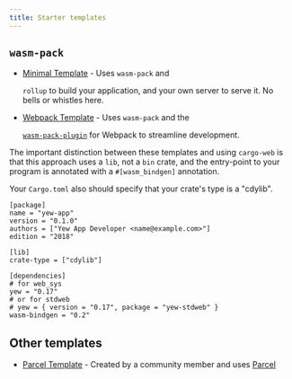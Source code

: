```yaml
---
title: Starter templates
---
```


## `wasm-pack`

* [Minimal Template](https://github.com/yewstack/yew-wasm-pack-minimal) - Uses `wasm-pack` and 

  `rollup` to build your application, and your own server to serve it. No bells or whistles here.

* [Webpack Template](https://github.com/yewstack/yew-wasm-pack-template) - Uses `wasm-pack` and the 

  [`wasm-pack-plugin`](https://github.com/wasm-tool/wasm-pack-plugin) for Webpack to streamline development.

The important distinction between these templates and using `cargo-web` is that this approach uses a `lib`, not a `bin` crate, and the entry-point to your program is annotated with a `#[wasm_bindgen]` annotation.

Your `Cargo.toml` also should specify that your crate's type is a "cdylib".

```text title="Cargo.toml"
[package]
name = "yew-app"
version = "0.1.0"
authors = ["Yew App Developer <name@example.com>"]
edition = "2018"

[lib]
crate-type = ["cdylib"]

[dependencies]
# for web_sys
yew = "0.17"
# or for stdweb
# yew = { version = "0.17", package = "yew-stdweb" }
wasm-bindgen = "0.2"
```

## Other templates

* [Parcel Template](https://github.com/spielrs/yew-parcel-template) - Created by a community member 
and uses [Parcel](https://parceljs.org/)

